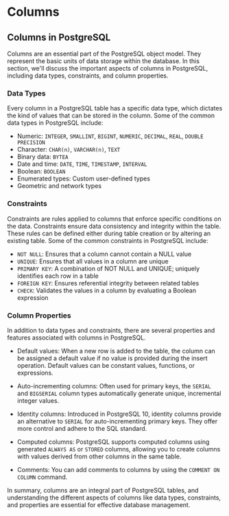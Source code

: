 # Columns

## Columns in PostgreSQL

Columns are an essential part of the PostgreSQL object model. They represent the basic units of data storage within the database. In this section, we'll discuss the important aspects of columns in PostgreSQL, including data types, constraints, and column properties.

### Data Types

Every column in a PostgreSQL table has a specific data type, which dictates the kind of values that can be stored in the column. Some of the common data types in PostgreSQL include:

- Numeric: `INTEGER`, `SMALLINT`, `BIGINT`, `NUMERIC`, `DECIMAL`, `REAL`, `DOUBLE PRECISION`
- Character: `CHAR(n)`, `VARCHAR(n)`, `TEXT`
- Binary data: `BYTEA`
- Date and time: `DATE`, `TIME`, `TIMESTAMP`, `INTERVAL`
- Boolean: `BOOLEAN`
- Enumerated types: Custom user-defined types
- Geometric and network types

### Constraints

Constraints are rules applied to columns that enforce specific conditions on the data. Constraints ensure data consistency and integrity within the table. These rules can be defined either during table creation or by altering an existing table. Some of the common constraints in PostgreSQL include:

- `NOT NULL`: Ensures that a column cannot contain a NULL value
- `UNIQUE`: Ensures that all values in a column are unique
- `PRIMARY KEY`: A combination of NOT NULL and UNIQUE; uniquely identifies each row in a table
- `FOREIGN KEY`: Ensures referential integrity between related tables
- `CHECK`: Validates the values in a column by evaluating a Boolean expression

### Column Properties

In addition to data types and constraints, there are several properties and features associated with columns in PostgreSQL.

- Default values: When a new row is added to the table, the column can be assigned a default value if no value is provided during the insert operation. Default values can be constant values, functions, or expressions.

- Auto-incrementing columns: Often used for primary keys, the `SERIAL` and `BIGSERIAL` column types automatically generate unique, incremental integer values.

- Identity columns: Introduced in PostgreSQL 10, identity columns provide an alternative to `SERIAL` for auto-incrementing primary keys. They offer more control and adhere to the SQL standard.

- Computed columns: PostgreSQL supports computed columns using generated `ALWAYS AS` or `STORED` columns, allowing you to create columns with values derived from other columns in the same table.

- Comments: You can add comments to columns by using the `COMMENT ON COLUMN` command.

In summary, columns are an integral part of PostgreSQL tables, and understanding the different aspects of columns like data types, constraints, and properties are essential for effective database management.